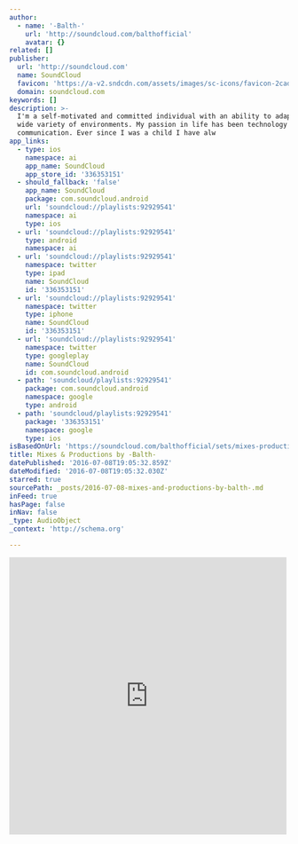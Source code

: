 ```yaml
---
author:
  - name: '-Balth-'
    url: 'http://soundcloud.com/balthofficial'
    avatar: {}
related: []
publisher:
  url: 'http://soundcloud.com'
  name: SoundCloud
  favicon: 'https://a-v2.sndcdn.com/assets/images/sc-icons/favicon-2cadd14b.ico'
  domain: soundcloud.com
keywords: []
description: >-
  I'm a self-motivated and committed individual with an ability to adapt to a
  wide variety of environments. My passion in life has been technology and
  communication. Ever since I was a child I have alw
app_links:
  - type: ios
    namespace: ai
    app_name: SoundCloud
    app_store_id: '336353151'
  - should_fallback: 'false'
    app_name: SoundCloud
    package: com.soundcloud.android
    url: 'soundcloud://playlists:92929541'
    namespace: ai
    type: ios
  - url: 'soundcloud://playlists:92929541'
    type: android
    namespace: ai
  - url: 'soundcloud://playlists:92929541'
    namespace: twitter
    type: ipad
    name: SoundCloud
    id: '336353151'
  - url: 'soundcloud://playlists:92929541'
    namespace: twitter
    type: iphone
    name: SoundCloud
    id: '336353151'
  - url: 'soundcloud://playlists:92929541'
    namespace: twitter
    type: googleplay
    name: SoundCloud
    id: com.soundcloud.android
  - path: 'soundcloud/playlists:92929541'
    package: com.soundcloud.android
    namespace: google
    type: android
  - path: 'soundcloud/playlists:92929541'
    package: '336353151'
    namespace: google
    type: ios
isBasedOnUrl: 'https://soundcloud.com/balthofficial/sets/mixes-productions'
title: Mixes & Productions by -Balth-
datePublished: '2016-07-08T19:05:32.859Z'
dateModified: '2016-07-08T19:05:32.030Z'
starred: true
sourcePath: _posts/2016-07-08-mixes-and-productions-by-balth-.md
inFeed: true
hasPage: false
inNav: false
_type: AudioObject
_context: 'http://schema.org'

---
```

<iframe src="https://cdn.embedly.com/widgets/media.html?src=https%3A%2F%2Fw.soundcloud.com%2Fplayer%2F%3Fvisual%3Dtrue%26url%3Dhttp%253A%252F%252Fapi.soundcloud.com%252Fplaylists%252F92929541%26show_artwork%3Dtrue&amp;url=https%3A%2F%2Fsoundcloud.com%2Fbalthofficial%2Fsets%2Fmixes-productions&amp;image=http%3A%2F%2Fi1.sndcdn.com%2Fartworks-000111367237-k7ugr6-t500x500.jpg&amp;key=b7d04c9b404c499eba89ee7072e1c4f7&amp;type=text%2Fhtml&amp;schema=soundcloud" width="500" height="500" scrolling="no" frameborder="0" allowfullscreen="" style=""></iframe>